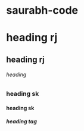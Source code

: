 # saurabh-code
<h1> heading rj  </h1> 
  <h2> heading rj  </h2 > 
<h6> heading </h6>
    <h3> heading sk  </h3> 
    <h4> heading sk  </h4>
    <h5> heading tag  </h5>
